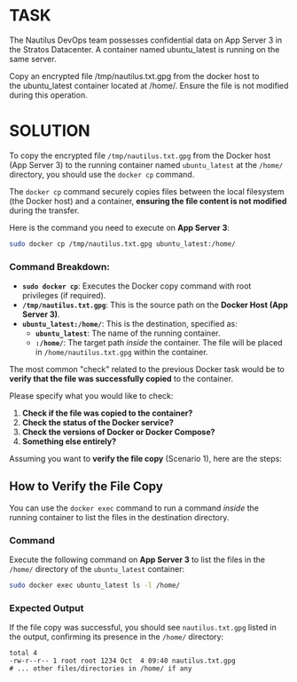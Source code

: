 # TASK
The Nautilus DevOps team possesses confidential data on App Server 3 in the Stratos Datacenter. A container named ubuntu_latest is running on the same server.


Copy an encrypted file /tmp/nautilus.txt.gpg from the docker host to the ubuntu_latest container located at /home/. Ensure the file is not modified during this operation.

# SOLUTION
To copy the encrypted file `/tmp/nautilus.txt.gpg` from the Docker host (App Server 3) to the running container named `ubuntu_latest` at the `/home/` directory, you should use the `docker cp` command.

The `docker cp` command securely copies files between the local filesystem (the Docker host) and a container, **ensuring the file content is not modified** during the transfer.

Here is the command you need to execute on **App Server 3**:

```bash
sudo docker cp /tmp/nautilus.txt.gpg ubuntu_latest:/home/
```

### Command Breakdown:

  * **`sudo docker cp`**: Executes the Docker copy command with root privileges (if required).
  * **`/tmp/nautilus.txt.gpg`**: This is the source path on the **Docker Host (App Server 3)**.
  * **`ubuntu_latest:/home/`**: This is the destination, specified as:
      * **`ubuntu_latest`**: The name of the running container.
      * **`:/home/`**: The target path *inside* the container. The file will be placed in `/home/nautilus.txt.gpg` within the container.
   

The most common "check" related to the previous Docker task would be to **verify that the file was successfully copied** to the container.

Please specify what you would like to check:

1.  **Check if the file was copied to the container?**
2.  **Check the status of the Docker service?**
3.  **Check the versions of Docker or Docker Compose?**
4.  **Something else entirely?**

Assuming you want to **verify the file copy** (Scenario 1), here are the steps:

## How to Verify the File Copy

You can use the `docker exec` command to run a command *inside* the running container to list the files in the destination directory.

### Command

Execute the following command on **App Server 3** to list the files in the `/home/` directory of the `ubuntu_latest` container:

```bash
sudo docker exec ubuntu_latest ls -l /home/
```

### Expected Output

If the file copy was successful, you should see `nautilus.txt.gpg` listed in the output, confirming its presence in the `/home/` directory:

```
total 4
-rw-r--r-- 1 root root 1234 Oct  4 09:40 nautilus.txt.gpg
# ... other files/directories in /home/ if any
```
